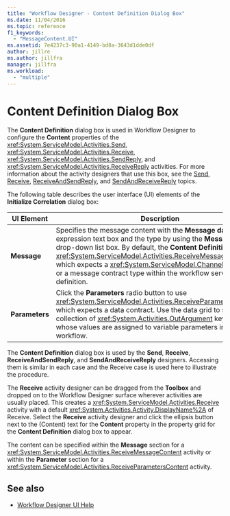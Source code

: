 ```yaml
---
title: "Workflow Designer - Content Definition Dialog Box"
ms.date: 11/04/2016
ms.topic: reference
f1_keywords:
  - "MessageContent.UI"
ms.assetid: 7e4237c3-90a1-4149-bd8a-3643d1dde0df
author: jillre
ms.author: jillfra
manager: jillfra
ms.workload:
  - "multiple"
---
```

# Content Definition Dialog Box

The **Content Definition** dialog box is used in Workflow Designer to configure the **Content** properties of the <xref:System.ServiceModel.Activities.Send>, <xref:System.ServiceModel.Activities.Receive>, <xref:System.ServiceModel.Activities.SendReply>, and <xref:System.ServiceModel.Activities.ReceiveReply> activities. For more information about the activity designers that use this box, see the [Send](../workflow-designer/send-activity-designer.md), [Receive](../workflow-designer/receive-activity-designer.md), [ReceiveAndSendReply](../workflow-designer/receiveandsendreply-template-designer.md), and [SendAndReceiveReply](../workflow-designer/sendandreceivereply-template-designer.md) topics.

The following table describes the user interface (UI) elements of the **Initialize Correlation** dialog box:

|UI Element|Description|
|-|-----------------|
|**Message**|Specifies the message content with the **Message data** expression text box and the type by using the **Message type** drop-down list box. By default, the **Content Definition** uses the <xref:System.ServiceModel.Activities.ReceiveMessageContent>, which expects a <xref:System.ServiceModel.Channels.Message> or a message contract type within the workflow service definition.|
|**Parameters**|Click the **Parameters** radio button to use <xref:System.ServiceModel.Activities.ReceiveParametersContent>, which expects a data contract. Use the data grid to set a generic collection of <xref:System.Activities.OutArgument> key/value pairs whose values are assigned to variable parameters in the current workflow.|

The **Content Definition** dialog box is used by the **Send**, **Receive**, **ReceiveAndSendReply**, and **SendAndReceiveReply** designers. Accessing them is similar in each case and the Receive case is used here to illustrate the procedure.

The **Receive** activity designer can be dragged from the **Toolbox** and dropped on to the Workflow Designer surface wherever activities are usually placed. This creates a <xref:System.ServiceModel.Activities.Receive> activity with a default <xref:System.Activities.Activity.DisplayName%2A> of Receive. Select the **Receive** activity designer and click the ellipsis button next to the (Content) text for the **Content** property in the property grid for the **Content Definition** dialog box to appear.

The content can be specified within the **Message** section for a <xref:System.ServiceModel.Activities.ReceiveMessageContent> activity or within the **Parameter** section for a <xref:System.ServiceModel.Activities.ReceiveParametersContent> activity.

## See also

- [Workflow Designer UI Help](/visualstudio/workflow-designer/browse-and-select-a-dotnet-type-dialog-box)